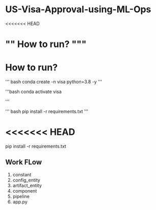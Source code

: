 # US-Visa-Approval-using-ML-Ops
<<<<<<< HEAD

"" How to run?
"""
=======
# How to run?


''' bash
conda create -n visa python=3.8 -y
'''

'''bash
conda activate visa

'''


''' bash
pip install -r requirements.txt
'''

<<<<<<< HEAD
=======
pip install -r requirements.txt



## Work FLow
1. constant
2. config_entity
3. artifact_entity
4. component
6. pipeline
7. app.py
